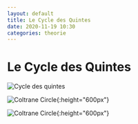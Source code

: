 ```yaml
---
layout: default
title: Le Cycle des Quintes
date: 2020-11-19 10:30
categories: theorie
---
```


# Le Cycle des Quintes

![Cycle des quintes](https://raw.githubusercontent.com/atouchard/music/master/assets/images/cycle-of-fifth.png "Cycle des quintes")

![Coltrane Circle](https://raw.githubusercontent.com/atouchard/music/master/assets/images/coltranewholeimpositionstar.jpg "Coltrane Circle"){:height="600px"}

![Coltrane Circle](https://raw.githubusercontent.com/atouchard/music/master/assets/images/coltrane-circle.jpg "Coltrane Circle"){:height="600px"}